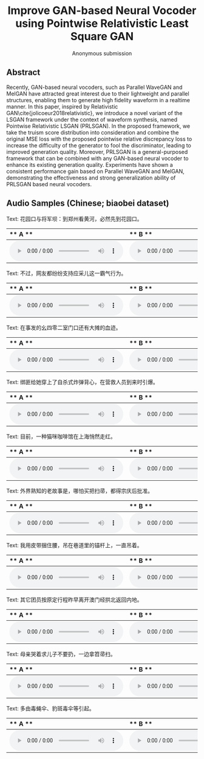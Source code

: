 # <center> Improve GAN-based Neural Vocoder using Pointwise Relativistic Least Square GAN </center>

<center> Anonymous submission </center>

## Abstract
Recently, GAN-based neural vocoders, such as Parallel WaveGAN and MelGAN have attracted great interest due to their lightweight and parallel structures, enabling them to generate high fidelity waveform in a realtime manner. In this paper, inspired by Relativistic GAN\cite{jolicoeur2018relativistic}, we introduce a novel variant of the LSGAN framework under the context of waveform synthesis, named Pointwise Relativistic LSGAN (PRLSGAN). In the proposed framework, we take the truism score distribution into consideration and combine the original MSE loss with the proposed pointwise relative discrepancy loss to increase the difficulty of the generator to fool the discriminator, leading to improved generation quality. Moreover, PRLSGAN is a general-purposed framework that can be combined with any GAN-based neural vocoder to enhance its existing generation quality. Experiments have shown a consistent performance gain based on Parallel WaveGAN and MelGAN, demonstrating the effectiveness and strong generalization ability of PRLSGAN based neural vocoders. 

## Audio Samples (Chinese; biaobei dataset)


Text: 花园口与将军坝：到郑州看黄河，必然先到花园口。

| ** A ** | ** B ** | ** C ** | ** D ** | **E ** |
| :--- | :--- | :--- | :--- | :--- |
| <audio src="wavs/009815/gt.wav" controls preload></audio> | <audio src="wavs/009815/melgan.wav" controls preload></audio> | <audio src="wavs/009815/melgan_prls.wav" controls preload></audio> | <audio src="wavs/009815/pwgan.wav" controls preload></audio> | <audio src="wavs/009815/pwgan_prls.wav" controls preload></audio> |

Text: 不过，网友都纷纷支持应采儿这一霸气行为。

| ** A ** | ** B ** | ** C ** | ** D ** | **E ** |
| :--- | :--- | :--- | :--- | :--- |
| <audio src="wavs/009564/gt.wav" controls preload></audio> | <audio src="wavs/009564/melgan.wav" controls preload></audio> | <audio src="wavs/009564/melgan_prls.wav" controls preload></audio> | <audio src="wavs/009564/pwgan.wav" controls preload></audio> | <audio src="wavs/009564/pwgan_prls.wav" controls preload></audio> |

Text: 在事发的幺四零二室门口还有大摊的血迹。

| ** A ** | ** B ** | ** C ** | ** D ** | **E ** |
| :--- | :--- | :--- | :--- | :--- |
| <audio src="wavs/009318/gt.wav" controls preload></audio> | <audio src="wavs/009318/melgan.wav" controls preload></audio> | <audio src="wavs/009318/melgan_prls.wav" controls preload></audio> | <audio src="wavs/009318/pwgan.wav" controls preload></audio> | <audio src="wavs/009318/pwgan_prls.wav" controls preload></audio> |

Text: 绑匪给她穿上了自杀式炸弹背心，在营救人员到来时引爆。

| ** A ** | ** B ** | ** C ** | ** D ** | **E ** |
| :--- | :--- | :--- | :--- | :--- |
| <audio src="wavs/006461/gt.wav" controls preload></audio> | <audio src="wavs/006461/melgan.wav" controls preload></audio> | <audio src="wavs/006461/melgan_prls.wav" controls preload></audio> | <audio src="wavs/006461/pwgan.wav" controls preload></audio> | <audio src="wavs/006461/pwgan_prls.wav" controls preload></audio> |

Text: 目前，一种猫咪咖啡馆在上海悄然走红。

| ** A ** | ** B ** | ** C ** | ** D ** | **E ** |
| :--- | :--- | :--- | :--- | :--- |
| <audio src="wavs/005552/gt.wav" controls preload></audio> | <audio src="wavs/005552/melgan.wav" controls preload></audio> | <audio src="wavs/005552/melgan_prls.wav" controls preload></audio> | <audio src="wavs/005552/pwgan.wav" controls preload></audio> | <audio src="wavs/005552/pwgan_prls.wav" controls preload></audio> |

Text: 外界熟知的老故事是，哪怕买把扫帚，都得宗庆后批准。

| ** A ** | ** B ** | ** C ** | ** D ** | **E ** |
| :--- | :--- | :--- | :--- | :--- |
| <audio src="wavs/003746/gt.wav" controls preload></audio> | <audio src="wavs/003746/melgan.wav" controls preload></audio> | <audio src="wavs/003746/melgan_prls.wav" controls preload></audio> | <audio src="wavs/003746/pwgan.wav" controls preload></audio> | <audio src="wavs/003746/pwgan_prls.wav" controls preload></audio> |

Text: 我用皮带捆住腰，吊在巷道里的锚杆上，一直吊着。

| ** A ** | ** B ** | ** C ** | ** D ** | **E ** |
| :--- | :--- | :--- | :--- | :--- |
| <audio src="wavs/003271/gt.wav" controls preload></audio> | <audio src="wavs/003271/melgan.wav" controls preload></audio> | <audio src="wavs/003271/melgan_prls.wav" controls preload></audio> | <audio src="wavs/003271/pwgan.wav" controls preload></audio> | <audio src="wavs/003271/pwgan_prls.wav" controls preload></audio> |

Text: 其它团员按原定行程昨早离开澳门经拱北返回内地。

| ** A ** | ** B ** | ** C ** | ** D ** | **E ** |
| :--- | :--- | :--- | :--- | :--- |
| <audio src="wavs/002340/gt.wav" controls preload></audio> | <audio src="wavs/002340/melgan.wav" controls preload></audio> | <audio src="wavs/002340/melgan_prls.wav" controls preload></audio> | <audio src="wavs/002340/pwgan.wav" controls preload></audio> | <audio src="wavs/002340/pwgan_prls.wav" controls preload></audio> |

Text: 母亲哭着求儿子不要扔，一边拿笤帚扫。

| ** A ** | ** B ** | ** C ** | ** D ** | **E ** |
| :--- | :--- | :--- | :--- | :--- |
| <audio src="wavs/000954/gt.wav" controls preload></audio> | <audio src="wavs/000954/melgan.wav" controls preload></audio> | <audio src="wavs/000954/melgan_prls.wav" controls preload></audio> | <audio src="wavs/000954/pwgan.wav" controls preload></audio> | <audio src="wavs/000954/pwgan_prls.wav" controls preload></audio> |

Text: 多由毒蝇伞、豹斑毒伞等引起。

| ** A ** | ** B ** | ** C ** | ** D ** | **E ** |
| :--- | :--- | :--- | :--- | :--- |
| <audio src="wavs/000409/gt.wav" controls preload></audio> | <audio src="wavs/000409/melgan.wav" controls preload></audio> | <audio src="wavs/000409/melgan_prls.wav" controls preload></audio> | <audio src="wavs/000409/pwgan.wav" controls preload></audio> | <audio src="wavs/000409/pwgan_prls.wav" controls preload></audio> |
